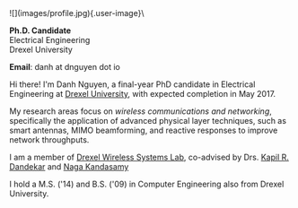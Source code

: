 <!--
.. title: About Me
.. slug: index
.. date: 2016-12-25 11:26:46 UTC-05:00
.. tags: 
.. category: 
.. link: 
.. description: 
.. type: text
-->

<div class="bio-container">
![](images/profile.jpg){.user-image}\

<div class="user-bio">

**Ph.D. Candidate**  
Electrical Engineering  
Drexel University

**Email**: danh at dnguyen dot io

</div>
</div>

Hi there! I'm Danh Nguyen, 
a final-year PhD candidate in Electrical Engineering
at [Drexel University](http://drexel.edu/),
with expected completion in May 2017.


My research areas 
focus on _wireless communications and networking_,
specifically the application
of advanced physical layer techniques,
such as smart antennas, MIMO beamforming,
and reactive responses
to improve network throughputs.
<!-- -->
I am a member of [Drexel Wireless Systems Lab](http://wireless.ece.drexel.edu),
co-advised by 
Drs. [Kapil R. Dandekar](http://drexel.edu/ece/contact/faculty-directory/DandekarKapil/) 
and [Naga Kandasamy](http://www.ece.drexel.edu/kandasamy/)


I hold a M.S. ('14) and B.S. ('09) 
in Computer Engineering also from Drexel University.
